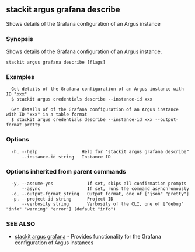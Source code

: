 ## stackit argus grafana describe

Shows details of the Grafana configuration of an Argus instance

### Synopsis

Shows details of the Grafana configuration of an Argus instance.

```
stackit argus grafana describe [flags]
```

### Examples

```
  Get details of the Grafana configuration of an Argus instance with ID "xxx"
  $ stackit argus credentials describe --instance-id xxx

  Get details of of the Grafana configuration of an Argus instance with ID "xxx" in a table format
  $ stackit argus credentials describe --instance-id xxx --output-format pretty
```

### Options

```
  -h, --help                 Help for "stackit argus grafana describe"
      --instance-id string   Instance ID
```

### Options inherited from parent commands

```
  -y, --assume-yes             If set, skips all confirmation prompts
      --async                  If set, runs the command asynchronously
  -o, --output-format string   Output format, one of ["json" "pretty"]
  -p, --project-id string      Project ID
      --verbosity string       Verbosity of the CLI, one of ["debug" "info" "warning" "error"] (default "info")
```

### SEE ALSO

* [stackit argus grafana](./stackit_argus_grafana.md)	 - Provides functionality for the Grafana configuration of Argus instances

